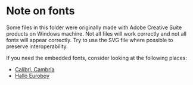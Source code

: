 Note on fonts
=============

<!--
	Style rule: one sentence per line please!
	This makes git diffs easier to read. :)
-->

Some files in this folder were originally made with Adobe Creative Suite products on Windows machine.
Not all files will work correctly and not all fonts will appear correctly.
Try to use the SVG file where possible to preserve interoperability.

If you need the embedded fonts, consider looking at the following places:

* [Calibri, Cambria](https://apple.stackexchange.com/questions/128091/where-can-i-find-default-microsoft-fonts-calibri-cambria)
* [Hallo Euroboy](https://www.dafont.com/hallo-euroboy.font)

